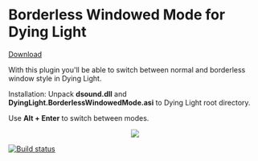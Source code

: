 # Borderless Windowed Mode for Dying Light

[Download](https://github.com/ThirteenAG/DyingLight.BorderlessWindowedMode/releases/latest)

With this plugin you'll be able to switch between normal and borderless window style in Dying Light.

Installation: Unpack **dsound.dll** and **DyingLight.BorderlessWindowedMode.asi** to Dying Light root directory. 

Use **Alt + Enter** to switch between modes.

<p align="center">
  <img src="https://user-images.githubusercontent.com/4904157/36693255-c7219ba8-1b4b-11e8-9702-cd8e727c2a89.gif">
</p>

 [![Build status](https://ci.appveyor.com/api/projects/status/ek3t29o34h5owslf?svg=true)](https://ci.appveyor.com/project/ThirteenAG/DyingLight.BorderlessWindowedMode)
